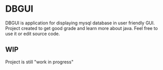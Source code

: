 # DBGUI
DBGUI is application for displaying mysql database in user friendly GUI.
Project created to get good grade and learn more about java.
Feel free to use it or edit source code.

## WIP
Project is still "work in progress"
